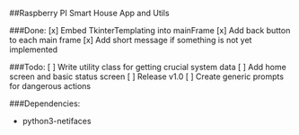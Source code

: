 ##Raspberry PI Smart House App and Utils

###Done:
[x] Embed TkinterTemplating into mainFrame
[x] Add back button to each main frame
[x] Add short message if something is not yet implemented

###Todo:
[ ] Write utility class for getting crucial system data
[ ] Add home screen and basic status screen
[ ] Release v1.0
[ ] Create generic prompts for dangerous actions


###Dependencies:
- python3-netifaces
